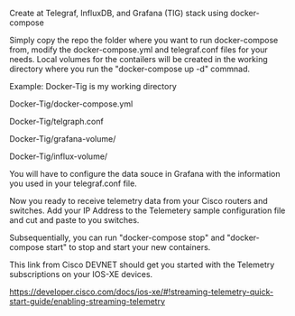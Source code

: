 Create at Telegraf, InfluxDB, and Grafana (TIG) stack using docker-compose

Simply copy the repo the folder where you want to run docker-compose from, modify the docker-compose.yml and telegraf.conf files for your needs. Local volumes for the contailers will be created in the working directory where you run the "docker-compose up -d" commnad.

Example: Docker-Tig is my working directory

Docker-Tig/docker-compose.yml

Docker-Tig/telgraph.conf

Docker-Tig/grafana-volume/

Docker-Tig/influx-volume/

You will have to configure the data souce in Grafana with the information you used in your telegraf.conf file.

Now you ready to receive telemetry data from your Cisco routers and switches. Add your IP Address to the Telemetery sample configuration file and cut and paste to you switches.

Subsequentially, you can run "docker-compose stop" and "docker-compose start" to stop and start your new containers.

This link from Cisco DEVNET should get you started with the Telemetry subscriptions on your IOS-XE devices.

https://developer.cisco.com/docs/ios-xe/#!streaming-telemetry-quick-start-guide/enabling-streaming-telemetry

